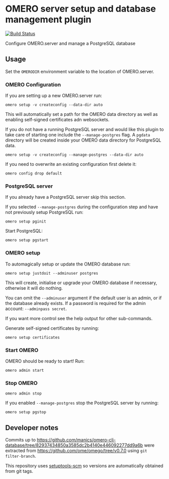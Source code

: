# OMERO server setup and database management plugin
[![Build Status](https://travis-ci.com/manics/omero-cli-database.svg?branch=master)](https://travis-ci.com/manics/omero-cli-database)

Configure OMERO.server and manage a PostgreSQL database


## Usage

Set the `OMERODIR` environment variable to the location of OMERO.server.


### OMERO Configuration

If you are setting up a new OMERO.server run:
```
omero setup -v createconfig --data-dir auto
```
This will automatically set a path for the OMERO data directory as well as enabling self-signed certificates adn websockets.

If you do not have a running PostgreSQL server and would like this plugin to take care of starting one include the `--manage-postgres` flag.
A `pgdata` directory will be created inside your OMERO data directory for PostgreSQL data.
```
omero setup -v createconfig --manage-postgres --data-dir auto
```

If you need to overwrite an existing configuration first delete it:
```
omero config drop default
```


### PostgreSQL server

If you already have a PostgreSQL server skip this section.

If you selected `--manage-postgres` during the configuration step and have not previously setup PostgreSQL run:
```
omero setup pginit
```

Start PostgreSQL:
```
omero setup pgstart
```


### OMERO setup

To automagically setup or update the OMERO database run:
```
omero setup justdoit --adminuser postgres
```

This will create, initialise or upgrade your OMERO database if necessary, otherwise it will do nothing.

You can omit the `--adminuser` argument if the default user is an admin, or if the database already exists.
If a password is required for the admin account: `--adminpass secret`.

If you want more control see the help output for other sub-commands.

Generate self-signed certificates by running:
```
omero setup certificates
```


### Start OMERO

OMERO should be ready to start! Run:
```
omero admin start
```


### Stop OMERO

```
omero admin stop
```

If you enabled `--manage-postgres` stop the PostgreSQL server by running:
```
omero setup pgstop
```


## Developer notes

Commits up to https://github.com/manics/omero-cli-database/tree/82937434850a3585dc2b4140e446092277dd9a6b were extracted from https://github.com/ome/omego/tree/v0.7.0 using `git filter-branch`.

This repository uses [setuptools-scm](https://pypi.org/project/setuptools-scm/) so versions are automatically obtained from git tags.

